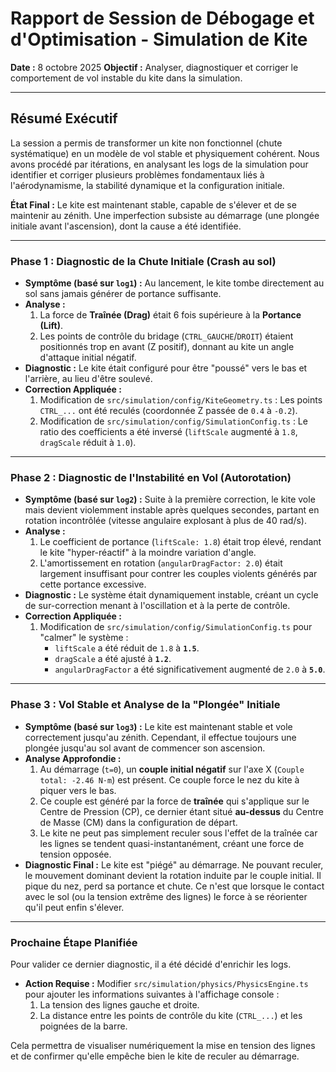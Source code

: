 # Rapport de Session de Débogage et d'Optimisation - Simulation de Kite

**Date :** 8 octobre 2025
**Objectif :** Analyser, diagnostiquer et corriger le comportement de vol instable du kite dans la simulation.

---

## Résumé Exécutif

La session a permis de transformer un kite non fonctionnel (chute systématique) en un modèle de vol stable et physiquement cohérent. Nous avons procédé par itérations, en analysant les logs de la simulation pour identifier et corriger plusieurs problèmes fondamentaux liés à l'aérodynamisme, la stabilité dynamique et la configuration initiale.

**État Final :** Le kite est maintenant stable, capable de s'élever et de se maintenir au zénith. Une imperfection subsiste au démarrage (une plongée initiale avant l'ascension), dont la cause a été identifiée.

---

### Phase 1 : Diagnostic de la Chute Initiale (Crash au sol)

*   **Symptôme (basé sur `log1`) :** Au lancement, le kite tombe directement au sol sans jamais générer de portance suffisante.
*   **Analyse :**
    1.  La force de **Traînée (Drag)** était 6 fois supérieure à la **Portance (Lift)**.
    2.  Les points de contrôle du bridage (`CTRL_GAUCHE`/`DROIT`) étaient positionnés trop en avant (Z positif), donnant au kite un angle d'attaque initial négatif.
*   **Diagnostic :** Le kite était configuré pour être "poussé" vers le bas et l'arrière, au lieu d'être soulevé.
*   **Correction Appliquée :**
    1.  Modification de `src/simulation/config/KiteGeometry.ts` : Les points `CTRL_...` ont été reculés (coordonnée Z passée de `0.4` à `-0.2`).
    2.  Modification de `src/simulation/config/SimulationConfig.ts` : Le ratio des coefficients a été inversé (`liftScale` augmenté à `1.8`, `dragScale` réduit à `1.0`).

---

### Phase 2 : Diagnostic de l'Instabilité en Vol (Autorotation)

*   **Symptôme (basé sur `log2`) :** Suite à la première correction, le kite vole mais devient violemment instable après quelques secondes, partant en rotation incontrôlée (vitesse angulaire explosant à plus de 40 rad/s).
*   **Analyse :**
    1.  Le coefficient de portance (`liftScale: 1.8`) était trop élevé, rendant le kite "hyper-réactif" à la moindre variation d'angle.
    2.  L'amortissement en rotation (`angularDragFactor: 2.0`) était largement insuffisant pour contrer les couples violents générés par cette portance excessive.
*   **Diagnostic :** Le système était dynamiquement instable, créant un cycle de sur-correction menant à l'oscillation et à la perte de contrôle.
*   **Correction Appliquée :**
    1.  Modification de `src/simulation/config/SimulationConfig.ts` pour "calmer" le système :
        *   `liftScale` a été réduit de `1.8` à **`1.5`**.
        *   `dragScale` a été ajusté à **`1.2`**.
        *   `angularDragFactor` a été significativement augmenté de `2.0` à **`5.0`**.

---

### Phase 3 : Vol Stable et Analyse de la "Plongée" Initiale

*   **Symptôme (basé sur `log3`) :** Le kite est maintenant stable et vole correctement jusqu'au zénith. Cependant, il effectue toujours une plongée jusqu'au sol avant de commencer son ascension.
*   **Analyse Approfondie :**
    1.  Au démarrage (`t=0`), un **couple initial négatif** sur l'axe X (`Couple total: -2.46 N⋅m`) est présent. Ce couple force le nez du kite à piquer vers le bas.
    2.  Ce couple est généré par la force de **traînée** qui s'applique sur le Centre de Pression (CP), ce dernier étant situé **au-dessus** du Centre de Masse (CM) dans la configuration de départ.
    3.  Le kite ne peut pas simplement reculer sous l'effet de la traînée car les lignes se tendent quasi-instantanément, créant une force de tension opposée.
*   **Diagnostic Final :** Le kite est "piégé" au démarrage. Ne pouvant reculer, le mouvement dominant devient la rotation induite par le couple initial. Il pique du nez, perd sa portance et chute. Ce n'est que lorsque le contact avec le sol (ou la tension extrême des lignes) le force à se réorienter qu'il peut enfin s'élever.

---

### Prochaine Étape Planifiée

Pour valider ce dernier diagnostic, il a été décidé d'enrichir les logs.

*   **Action Requise :** Modifier `src/simulation/physics/PhysicsEngine.ts` pour ajouter les informations suivantes à l'affichage console :
    1.  La tension des lignes gauche et droite.
    2.  La distance entre les points de contrôle du kite (`CTRL_...`) et les poignées de la barre.

Cela permettra de visualiser numériquement la mise en tension des lignes et de confirmer qu'elle empêche bien le kite de reculer au démarrage.
